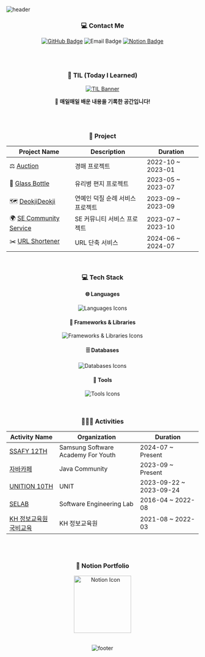 <link href="./InJun2.css" rel="stylesheet" />

![header](https://capsule-render.vercel.app/api?type=waving&color=auto&height=300&section=header&text=InJun2's%20GitHub&fontSize=60&animation=fadeIn&fontAlignY=38&desc=Welcome%20to%20InJun2's%20Profile!&descAlignY=51&descAlign=62)

<div align="center">
  <h3>💻 Contact Me</h3>
  <p>
    <a href="https://github.com/InJun2" target="_blank"><img src="https://img.shields.io/badge/GitHub-InJun2-181717?style=flat&logo=GitHub" alt="GitHub Badge"/></a>
    <a target="_blank"><img src="https://img.shields.io/badge/Email-os2864@naver.com-EA4335?style=flat&logo=Gmail&logoColor=white" alt="Email Badge"/></a>
    <a href="https://faithful-medicine-736.notion.site/ce0d03192e2c4e91bb076852a4058430?pvs=4" target="_blank"><img src="https://img.shields.io/badge/Notion-InJun2's%20Notion-000000?style=flat&logo=Notion&logoColor=white" alt="Notion Badge"/></a>
  </p>
</div>

<br><br>

<div align="center">

### 📝 TIL (Today I Learned)

<div align="center">
  <a href="https://github.com/InJun2/TIL" target="_blank">
    <img src="https://capsule-render.vercel.app/api?type=rect&color=gradient&text=Today%20I%20Learned&fontSize=40&height=100&section=header&animation=fadeIn" alt="TIL Banner"/>
  </a>
  <p>🔗 <strong>매일매일 배운 내용을 기록한 공간입니다!</strong> 
</div>

<br><br>

### 📁 Project

| Project Name        | Description       | Duration        |
|---------------------|-------------------|-----------------|
| ⚖️ [Auction](https://github.com/selab-hs/auction_project)             | 경매 프로젝트     | 2022-10 ~ 2023-01 |
| 💌 [Glass Bottle](https://github.com/selab-hs/glass-bottle)           | 유리병 편지 프로젝트 | 2023-05 ~ 2023-07 |
| 🗺️ [DeokjiDeokji](https://github.com/unithon-10th-10team)           | 연예인 덕질 순례 서비스 프로젝트 | 2023-09 ~ 2023-09 |
| 🌍 [SE Community Service](https://github.com/selab-hs/SE-Community-Service) | SE 커뮤니티 서비스 프로젝트 | 2023-07 ~ 2023-10 |
| ✂️ [URL Shortener](https://github.com/selab-hs/url-shortener)          | URL 단축 서비스  | 2024-06 ~ 2024-07 |

<br>

### 💻 Tech Stack 

#### 🌐 Languages
<p>
  <img src="https://skillicons.dev/icons?i=java,javascript,html" alt="Languages Icons"/>
</p>

#### 🧩 Frameworks & Libraries
<p>
  <img src="https://skillicons.dev/icons?i=spring,hibernate,jquery,bootstrap" alt="Frameworks & Libraries Icons"/>
</p>

#### 🗄️ Databases
<p>
  <img src="https://skillicons.dev/icons?i=mysql,redis" alt="Databases Icons"/>
</p>

#### 🔧 Tools
<p>
  <img src="https://skillicons.dev/icons?i=aws,github,discord" alt="Tools Icons"/>
</p>

<br>

### 🧑‍🤝‍🧑 Activities

| Activity Name                                             | Organization               | Duration                |
|-----------------------------------------------------------|----------------------------|-------------------------|
| [SSAFY 12TH](https://www.ssafy.com/ksp/jsp/swp/swpMain.jsp) | Samsung Software Academy For Youth     | 2024-07 ~ Present        |
| [자바카페](https://www.notion.so/6b9f59a73665403fb49e767a399314e5) | Java Community             | 2023-09 ~ Present        |
| [UNITION 10TH](https://www.unit.center/56853d1d-444f-4112-819b-db76786a5b26)                             | UNIT                     | 2023-09-22 ~ 2023-09-24  |
| [SELAB](https://github.com/selab-hs)                      | Software Engineering Lab    | 2016-04 ~ 2022-08        |
| [KH 정보교육원 국비교육](https://khedu.co.kr/main/main.kh)                               | KH 정보교육원                | 2021-08 ~ 2022-03        |

<br><br>

### 🚀 Notion Portfolio

<div align="center">
  <a href="https://faithful-medicine-736.notion.site/ce0d03192e2c4e91bb076852a4058430?pvs=4" target="_blank">
    <img src="https://img.icons8.com/clouds/200/000000/notion.png" alt="Notion Icon" width="150"/>
  </a>
  <br>
</div>

<br>

![footer](https://capsule-render.vercel.app/api?type=waving&color=auto&height=200&section=footer)

</div>
